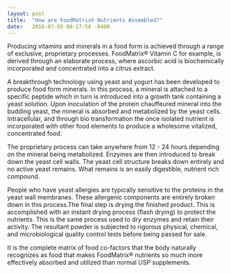 ```yaml
---
layout: post
title:  "How are FoodMatrix® Nutrients Assembled?"
date:   2016-07-03 00:17:58 -0400
---
```


Producing vitamins and minerals in a food form is achieved through a range of exclusive, proprietary processes. FoodMatrix® Vitamin C for example, is derived through an elaborate process, where ascorbic acid is biochemically incorporated and concentrated into a citrus extract.

A breakthrough technology using yeast and yogurt has been developed to produce food form minerals. In this process, a mineral is attached to a specific peptide which in turn is introduced into a growth tank containing a yeast solution. Upon inoculation of the protein chauffeured mineral into the budding yeast, the mineral is absorbed and metabolized by the yeast cells. Intracellular, and through bio transformation the once isolated nutrient is incorporated with other food elements to produce a wholesome vitalized, concentrated food.

The proprietary process can take anywhere from 12 - 24 hours depending on the mineral being metabolized. Enzymes are then introduced to break down the yeast cell walls. The yeast cell structure breaks down entirely and no active yeast remains. What remains is an easily digestible, nutrient rich compound.

People who have yeast allergies are typically sensitive to the proteins in the yeast wall membranes. These allergenic components are entirely broken down in this process.The final step is drying the finished product. This is accomplished with an instant drying process (flash drying) to protect the nutrients. This is the same process used to dry enzymes and retain their activity. The resultant powder is subjected to rigorous physical, chemical, and microbiological quality control tests before being passed for sale.

It is the complete matrix of food co-factors that the body naturally recognizes as food that makes FoodMatrix® nutrients so much more effectively absorbed and utilized than normal USP supplements.

